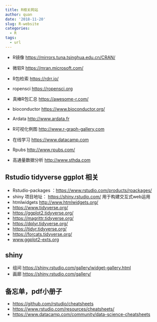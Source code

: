 ```yaml
---
title: R相关网站
author: quan
date: '2018-11-20'
slug: R-website
categories:
  - R
tags:
  - url
---
```


- R镜像 https://mirrors.tuna.tsinghua.edu.cn/CRAN/
- 微软R https://mran.microsoft.com/
- R包检索 https://rdrr.io/
- ropensci https://ropensci.org
- 真棒R包汇总 https://awesome-r.com/
- bioconductor https://www.bioconductor.org/
- Ardata http://www.ardata.fr

- R可视化例图 http://www.r-graph-gallery.com
- 在线学习 https://www.datacamp.com
- Rpubs http://www.rpubs.com/
- 高通量数据分析 http://www.sthda.com


## Rstudio tidyverse ggplot 相关
- Rstudio-packages ：https://www.rstudio.com/products/rpackages/
- shiny 项目地址： https://shiny.rstudio.com/ 用于构建交互式web运用 
- htmlwidgets http://www.htmlwidgets.org/
- https://www.tidyverse.org/
- https://ggplot2.tidyverse.org/
- https://magrittr.tidyverse.org/
- https://dplyr.tidyverse.org/
- https://tidyr.tidyverse.org/
- https://forcats.tidyverse.org/
- www.ggplot2-exts.org

## shiny
- 组间 https://shiny.rstudio.com/gallery/widget-gallery.html
- 画廊 https://shiny.rstudio.com/gallery/


## 备忘单，pdf小册子

- https://github.com/rstudio/cheatsheets
- https://www.rstudio.com/resources/cheatsheets/
- https://www.datacamp.com/community/data-science-cheatsheets
